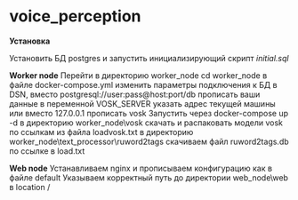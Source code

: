 # voice_perception
**Установка**

Установить БД postgres и запустить инициализирующий скрипт *initial.sql*

**Worker node**
Перейти в директорию worker_node
cd worker_node
в файле docker-compose.yml изменить параметры подключения к БД в DSN, вместо postgresql://user:pass@host:port/db прописать ваши данные
в переменной VOSK_SERVER указать адрес текущей машины или вместо 127.0.0.1 прописать vosk
Запустить через docker-compose up -d
в директорию worker_node\vosk скачать и распаковать модели vosk по ссылкам из файла loadvosk.txt
в директорию worker_node\text_processor\ruword2tags скачиваем файл ruword2tags.db по ссылке в load.txt

**Web node**
Устанавливаем nginx и прописываем конфигурацию как в файле default
Указываем корректный путь до директории web_node\web в location / 

